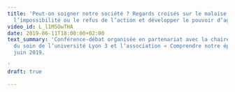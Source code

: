 ```yaml
---
title: 'Peut-on soigner notre société ? Regards croisés sur le malaise social :  dépasser
  l’impossibilité ou le refus de l’action et développer le pouvoir d’agir.'
video_id: L_l1M5OwTHA
date: 2019-06-11T18:00:00+02:00
text_summary: 'Conférence-débat organisée en partenariat avec la chaire Valeur(s)
  du soin de l’université Lyon 3 et l’association « Comprendre notre époque » le 11
  juin 2019.

'
draft: true

---
```

